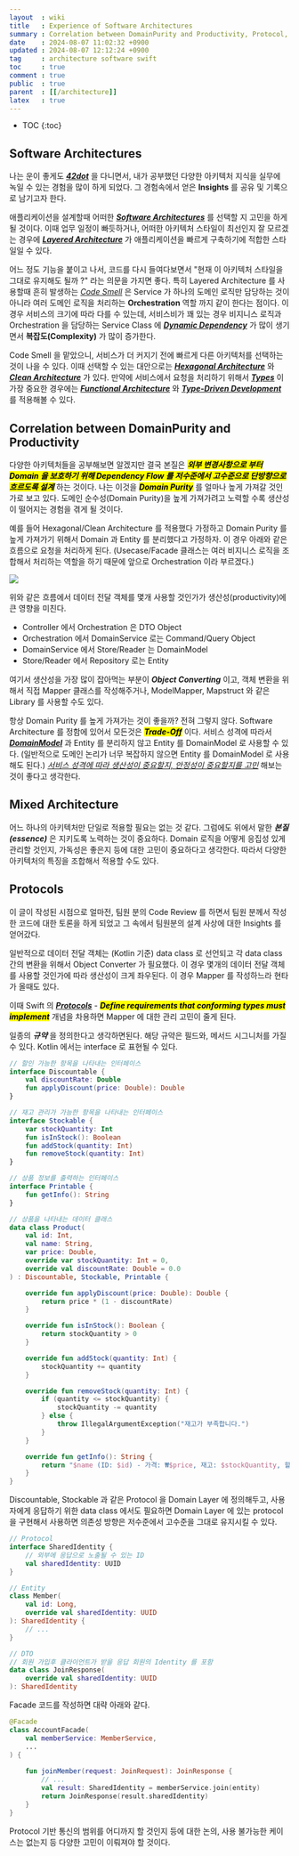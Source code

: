 ```yaml
---
layout  : wiki
title   : Experience of Software Architectures
summary : Correlation between DomainPurity and Productivity, Protocol, Mixed Architectures
date    : 2024-08-07 11:02:32 +0900
updated : 2024-08-07 12:12:24 +0900
tag     : architecture software swift
toc     : true
comment : true
public  : true
parent  : [[/architecture]]
latex   : true
---
```

* TOC
{:toc}

## Software Architectures

나는 운이 좋게도 ___[42dot](https://42dot.ai/)___ 을 다니면서, 내가 공부했던 다양한 아키텍처 지식을 실무에 녹일 수 있는 경험을 많이 하게 되었다.
그 경험속에서 얻은 __Insights__ 를 공유 및 기록으로 남기고자 한다.

애플리케이션을 설계할때 어떠한 ___[Software Architectures](https://en.wikipedia.org/wiki/Software_architecture)___ 를 선택할 지 고민을 하게될 것이다.
이때 업무 일정이 빠듯하거나, 어떠한 아키텍처 스타일이 최선인지 잘 모르겠는 경우에 ___[Layered Architecture](https://baekjungho.github.io/wiki/architecture/architecture-layered/)___ 가 애플리케이션을 빠르게 구축하기에 적합한 스타일일 수 있다.

어느 정도 기능을 붙이고 나서, 코드를 다시 들여다보면서 "현재 이 아키텍처 스타일을 그대로 유지해도 될까 ?" 라는 의문을 가지면 좋다.
특히 Layered Architecture 를 사용할때 흔히 발생하는 _[Code Smell](https://en.wikipedia.org/wiki/Code_smell)_ 은 Service 가 하나의 도메인 로직만 담당하는 것이 아니라 여러 도메인 로직을 처리하는 __Orchestration__ 역할 까지 같이 한다는 점이다.
이 경우 서비스의 크기에 따라 다를 수 있는데, 서비스비가 꽤 있는 경우 비지니스 로직과 Orchestration 을 담당하는 Service Class 에 ___[Dynamic Dependency](https://baekjungho.github.io/wiki/spring/spring-di/)___ 가 많이 생기면서 __복잡도(Complexity)__ 가 많이 증가한다.

Code Smell 을 맡았으니, 서비스가 더 커지기 전에 빠르게 다른 아키텍처를 선택하는것이 나을 수 있다. 
이때 선택할 수 있는 대안으로는 ___[Hexagonal Architecture](https://baekjungho.github.io/wiki/architecture/architecture-hexagonal/)___ 와 ___[Clean Architecture](https://baekjungho.github.io/wiki/architecture/architecture-clean/)___ 가 있다.
만약에 서비스에서 요청을 처리하기 위해서 ___[Types](https://baekjungho.github.io/wiki/ddd/ddd-modeling/#types-and-functions)___ 이 가장 중요한 경우에는 ___[Functional Architecture](https://baekjungho.github.io/wiki/architecture/architecture-functional/)___ 와 ___[Type-Driven Development](https://kciter.so/posts/type-driven-development/)___ 를 적용해볼 수 있다.

## Correlation between DomainPurity and Productivity

다양한 아키텍처들을 공부해보면 알겠지만 결국 본질은 <mark><em><strong>외부 변경사항으로 부터 Domain 을 보호하기 위해 Dependency Flow 를 저수준에서 고수준으로 단방향으로 흐르도록 설계</strong></em></mark> 하는 것이다.
나는 이것을 <mark><em><strong>Domain Purity</strong></em></mark> 를 얼마나 높게 가져갈 것인가로 보고 있다.
도메인 순수성(Domain Purity)을 높게 가져가려고 노력할 수록 생산성이 떨어지는 경험을 겪게 될 것이다.

예를 들어 Hexagonal/Clean Architecture 를 적용했다 가정하고 Domain Purity 를 높게 가져가기 위해서 Domain 과 Entity 를 분리했다고 가정하자. 이 경우 아래와 같은 흐름으로 요청을 처리하게 된다. (Usecase/Facade 클래스는 여러 비지니스 로직을 조합해서 처리하는 역할을 하기 때문에 앞으로 Orchestration 이라 부르겠다.)

![](/resource/wiki/architecture-software/flow.png)

위와 같은 흐름에서 데이터 전달 객체를 몇개 사용할 것인가가 생산성(productivity)에 큰 영향을 미친다.

- Controller 에서 Orchestration 은 DTO Object
- Orchestration 에서 DomainService 로는 Command/Query Object
- DomainService 에서 Store/Reader 는 DomainModel
- Store/Reader 에서 Repository 로는 Entity

여기서 생산성을 가장 많이 잡아먹는 부분이 ___Object Converting___ 이고, 객체 변환을 위해서 직접 Mapper 클래스를 작성해주거나, ModelMapper, Mapstruct 와 같은 Library 를 사용할 수도 있다.

항상 Domain Purity 를 높게 가져가는 것이 좋을까? 전혀 그렇지 않다. Software Architecture 를 정함에 있어서 모든것은 <mark><em><strong>Trade-Off</strong></em></mark> 이다.
서비스 성격에 따라서 ___[DomainModel](https://baekjungho.github.io/wiki/architecture/architecture-domain-model/)___ 과 Entity 를 분리하지 않고 Entity 를 DomainModel 로 사용할 수 있다.
(일반적으로 도메인 논리가 너무 복잡하지 않으면 Entity 를 DomainModel 로 사용해도 된다.)
_[서비스 성격에 따라 생산성이 중요할지, 안정성이 중요할지를 고민](https://baekjungho.github.io/wiki/magazine/magazine-productivity-stability/)_ 해보는 것이 좋다고 생각한다.

## Mixed Architecture

어느 하나의 아키텍처만 단일로 적용할 필요는 없는 것 같다. 그럼에도 위에서 말한 ___본질(essence)___ 은 지키도록 노력하는 것이 중요하다.
Domain 로직을 어떻게 응집성 있게 관리할 것인지, 가독성은 좋은지 등에 대한 고민이 중요하다고 생각한다.
따라서 다양한 아키텍처의 특징을 조합해서 적용할 수도 있다.

## Protocols

이 글이 작성된 시점으로 얼마전, 팀원 분의 Code Review 를 하면서 팀원 분께서 작성한 코드에 대한 토론을 하게 되었고 그 속에서 팀원분의 설계 사상에 대한 Insights 를 얻어갔다.

일반적으로 데이터 전달 객체는 (Kotlin 기준) data class 로 선언되고 각 data class 간의 변환을 위해서 Object Converter 가 필요했다. 이 경우 몇개의 데이터 전달 객체를 사용할 것인가에 따라 생산성이 크게 좌우된다.
이 경우 Mapper 를 작성하느라 현타가 올때도 있다.

이때 Swift 의 ___[Protocols](https://docs.swift.org/swift-book/documentation/the-swift-programming-language/protocols/)___ - <mark><em><strong>Define requirements that conforming types must implement</strong></em></mark> 개념을 차용하면 Mapper 에 대한 관리 고민이 줄게 된다.

일종의 ___규약___ 을 정의한다고 생각하면된다. 해당 규약은 필드와, 메서드 시그니처를 가질 수 있다. Kotlin 에서는 interface 로 표현될 수 있다.

```kotlin
// 할인 가능한 항목을 나타내는 인터페이스
interface Discountable {
    val discountRate: Double
    fun applyDiscount(price: Double): Double
}

// 재고 관리가 가능한 항목을 나타내는 인터페이스
interface Stockable {
    var stockQuantity: Int
    fun isInStock(): Boolean
    fun addStock(quantity: Int)
    fun removeStock(quantity: Int)
}

// 상품 정보를 출력하는 인터페이스
interface Printable {
    fun getInfo(): String
}

// 상품을 나타내는 데이터 클래스
data class Product(
    val id: Int,
    val name: String,
    var price: Double,
    override var stockQuantity: Int = 0,
    override val discountRate: Double = 0.0
) : Discountable, Stockable, Printable {

    override fun applyDiscount(price: Double): Double {
        return price * (1 - discountRate)
    }

    override fun isInStock(): Boolean {
        return stockQuantity > 0
    }

    override fun addStock(quantity: Int) {
        stockQuantity += quantity
    }

    override fun removeStock(quantity: Int) {
        if (quantity <= stockQuantity) {
            stockQuantity -= quantity
        } else {
            throw IllegalArgumentException("재고가 부족합니다.")
        }
    }

    override fun getInfo(): String {
        return "$name (ID: $id) - 가격: ₩$price, 재고: $stockQuantity, 할인율: ${discountRate * 100}%"
    }
}
```

Discountable, Stockable 과 같은 Protocol 을 Domain Layer 에 정의해두고, 사용자에게 응답하기 위한 data class 에서도 필요하면 Domain Layer 에 있는 protocol 을 구현해서 사용하면 
의존성 방향은 저수준에서 고수준을 그대로 유지시킬 수 있다.

```kotlin
// Protocol
interface SharedIdentity {
    // 외부에 응답으로 노출될 수 있는 ID 
    val sharedIdentity: UUID
}

// Entity
class Member(
    val id: Long,
    override val sharedIdentity: UUID
): SharedIdentity {
    // ...
}

// DTO
// 회원 가입후 클라이언트가 받을 응답 회원의 Identity 를 포함
data class JoinResponse(
    override val sharedIdentity: UUID
): SharedIdentity
```

Facade 코드를 작성하면 대략 아래와 같다.

```kotlin
@Facade
class AccountFacade(
    val memberService: MemberService,
    ...
) {
    
    fun joinMember(request: JoinRequest): JoinResponse {
        // ...
        val result: SharedIdentity = memberService.join(entity)
        return JoinResponse(result.sharedIdentity)
    }
}
```

Protocol 기반 통신의 범위를 어디까지 할 것인지 등에 대한 논의, 사용 불가능한 케이스는 없는지 등 다양한 고민이 이뤄져야 할 것이다.

